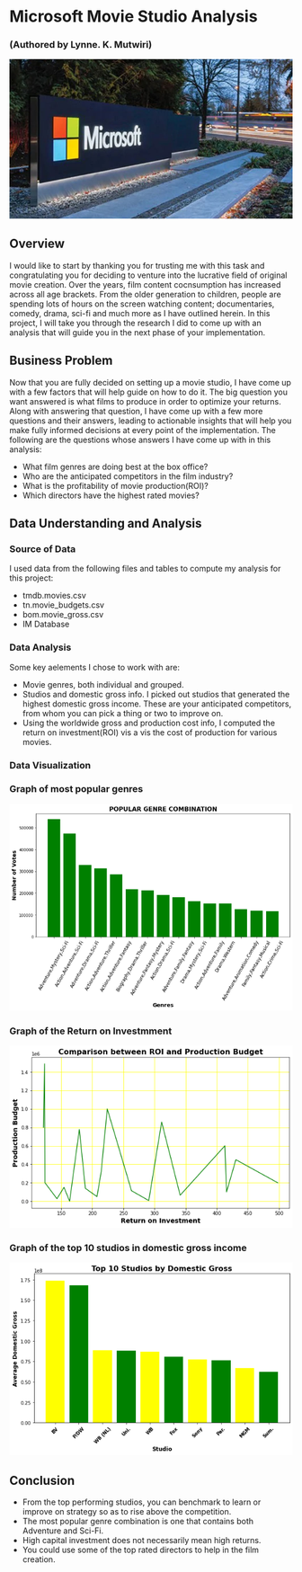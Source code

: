 # Microsoft Movie Studio Analysis 
### (Authored by Lynne. K. Mutwiri)


![microsoft](ImageMicrosoft.jpg)


## Overview
I would like to start by thanking you for trusting me with this task and congratulating you for deciding to venture into the lucrative field of original movie creation. Over the years, film content cocnsumption has increased across all age brackets. From the older generation to children, people are spending lots of hours on the screen watching content; documentaries, comedy, drama, sci-fi and much more as I have outlined herein. 
In this project, I will take you through the research I did to come up with an analysis that will guide you in the next phase of your implementation.

## Business Problem
Now that you are fully decided on setting up a movie studio, I have come up with a few factors that will help guide on how to do it. The big question you want answered is what films to produce in order to optimize your returns. Along with answering that question, I have come up with a few more questions and their answers, leading to actionable insights that will help you make fully informed decisions at every point of the implementation.
The following are the questions whose answers I have come up with in this analysis:
* What film genres are doing best at the box office?
* Who are the anticipated competitors in the film industry?
* What is the profitability of movie production(ROI)?
* Which directors have the highest rated movies?

## Data Understanding and Analysis

### Source of Data
I used data from the following files and tables to compute my analysis for this project:
* tmdb.movies.csv
* tn.movie_budgets.csv
* bom.movie_gross.csv
* IM Database

### Data Analysis
Some key aelements I chose to work with are:
* Movie genres, both individual and grouped.
* Studios and domestic gross info. I picked out studios that generated the highest domestic gross income. These are your anticipated competitors, from whom you can pick a thing or two to improve on.
* Using the worldwide gross and production cost info, I computed the return on investment(ROI) vis a vis the cost of production for various movies.

### Data Visualization

### Graph of most popular genres
![Graph](graph_popgenre.png)

### Graph of the Return on Investmment
![Graph](graph_ROI.png)

### Graph of the top 10 studios in domestic gross income
![Graph](top10studios.png)


## Conclusion
* From the top performing studios, you can benchmark to learn or improve on strategy so as to rise above the competition.
* The most popular genre combination is one that contains both Adventure and Sci-Fi.
* High capital investment does not necessarily mean high returns.
* You could use some of the top rated directors to help in the film creation.
